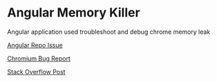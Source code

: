 # Angular Memory Killer

Angular application used troubleshoot and debug chrome memory leak

[Angular Repo Issue](https://github.com/angular/angular/issues/45080)

[Chromium Bug Report](https://bugs.chromium.org/p/chromium/issues/detail?id=1308845)

[Stack Overflow Post](https://stackoverflow.com/questions/71026959/memory-leak-garbage-collection-in-browser-not-collecting-components)
